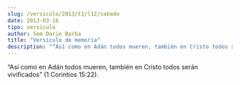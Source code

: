 ```yaml
---
slug: /versiculo/2013/t1/l12/sabado
date: 2013-03-16
tipo: versiculo
author: Sem Dario Barba
title: "Versiculo de memoria"
description: "“Así como en Adán todos mueren, también en Cristo todos serán vivificados” (1  Corintios 15:22)."
---
```


“Así como en Adán todos mueren, también en Cristo todos serán vivificados” (1 Corintios 15:22).
